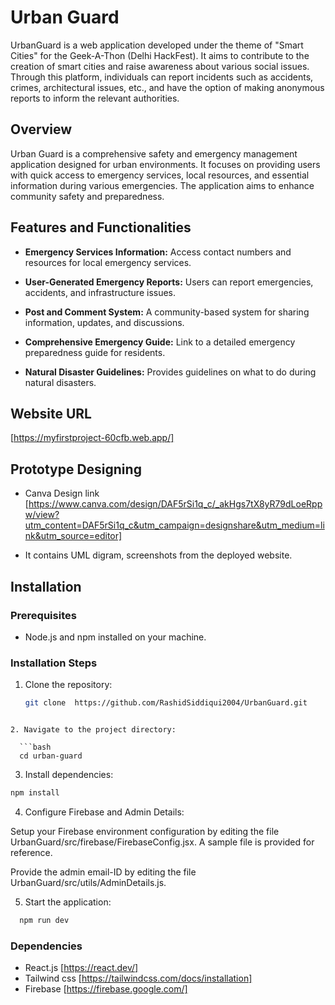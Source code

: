 # Urban Guard
UrbanGuard is a web application developed under the theme of "Smart Cities" for the Geek-A-Thon (Delhi HackFest). It aims to contribute to the creation of smart cities and raise awareness about various social issues. Through this platform, individuals can report incidents such as accidents, crimes, architectural issues, etc., and have the option of making anonymous reports to inform the relevant authorities.

## Overview

Urban Guard is a comprehensive safety and emergency management application designed for urban environments. It focuses on providing users with quick access to emergency services, local resources, and essential information during various emergencies. The application aims to enhance community safety and preparedness.

## Features and Functionalities

- **Emergency Services Information:** Access contact numbers and resources for local emergency services.

- **User-Generated Emergency Reports:** Users can report emergencies, accidents, and infrastructure issues.
  
- **Post and Comment System:** A community-based system for sharing information, updates, and discussions.
  
- **Comprehensive Emergency Guide:** Link to a detailed emergency preparedness guide for residents.
    
- **Natural Disaster Guidelines:** Provides guidelines on what to do during natural disasters.
  
## Website URL 

[https://myfirstproject-60cfb.web.app/]

## Prototype Designing 

- Canva Design link [https://www.canva.com/design/DAF5rSi1q_c/_akHgs7tX8yR79dLoeRppw/view?utm_content=DAF5rSi1q_c&utm_campaign=designshare&utm_medium=link&utm_source=editor]

- It contains UML digram, screenshots from the deployed website.

## Installation

### Prerequisites

- Node.js and npm installed on your machine.

### Installation Steps

1. Clone the repository:

   ```bash
   git clone  https://github.com/RashidSiddiqui2004/UrbanGuard.git
```

2. Navigate to the project directory:

  ```bash
  cd urban-guard
```

3. Install dependencies:

 ```bash
 npm install
```

4. Configure Firebase and Admin Details:

Setup your Firebase environment configuration by editing the file UrbanGuard/src/firebase/FirebaseConfig.jsx. A sample file is provided for reference.

Provide the admin email-ID by editing the file UrbanGuard/src/utils/AdminDetails.js.

5. Start the application:

```bash
  npm run dev
```


### Dependencies
- React.js [https://react.dev/]
- Tailwind css [https://tailwindcss.com/docs/installation]
- Firebase [https://firebase.google.com/]

